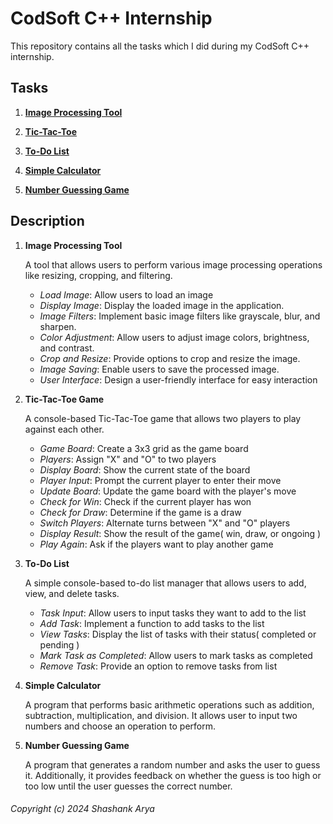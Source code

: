 # CodSoft C++ Internship

This repository contains all the tasks which I did during my CodSoft C++ internship.

## Tasks

1) [**Image Processing Tool**](https://github.com/shashankarya9999/CodSoft-Cpp-Internship/blob/main/01_image_processing_tool.cpp)

2) [**Tic-Tac-Toe**](https://github.com/shashankarya9999/CodSoft-Cpp-Internship/blob/main/02_tic_tac_toe.cpp)

3) [**To-Do List**](https://github.com/shashankarya9999/CodSoft-Cpp-Internship/blob/main/03_to_do_list.cpp)

4) [**Simple Calculator**](https://github.com/shashankarya9999/CodSoft-Cpp-Internship/blob/main/04_simple_calculator.cpp)

5) [**Number Guessing Game**](https://github.com/shashankarya9999/CodSoft-Cpp-Internship/blob/main/05_number_guessing_game.cpp)

## Description

1) **Image Processing Tool**

    A tool that allows users to perform various image processing operations like resizing, cropping, and filtering.
  
      - *Load Image*: Allow users to load an image
      - *Display Image*: Display the loaded image in the application.
      - *Image Filters*: Implement basic image filters like grayscale, blur, and sharpen.
      - *Color Adjustment*: Allow users to adjust image colors, brightness, and contrast.
      - *Crop and Resize*: Provide options to crop and resize the image.
      - *Image Saving*: Enable users to save the processed image.
      - *User Interface*: Design a user-friendly interface for easy interaction

2) **Tic-Tac-Toe Game**

    A console-based Tic-Tac-Toe game that allows two players to play against each other.

      - *Game Board*: Create a 3x3 grid as the game board
      - *Players*: Assign "X" and "O" to two players
      - *Display Board*: Show the current state of the board
      - *Player Input*: Prompt the current player to enter their move
      - *Update Board*: Update the game board with the player's move
      - *Check for Win*: Check if the current player has won
      - *Check for Draw*: Determine if the game is a draw
      - *Switch Players*: Alternate turns between "X" and "O" players
      - *Display Result*: Show the result of the game( win, draw, or ongoing )
      - *Play Again*: Ask if the players want to play another game

3) **To-Do List**

    A simple console-based to-do list manager that allows users to add, view, and delete tasks.
  
      - *Task Input*: Allow users to input tasks they want to add to the list
      - *Add Task*: Implement a function to add tasks to the list
      - *View Tasks*: Display the list of tasks with their status( completed or pending )
      - *Mark Task as Completed*: Allow users to mark tasks as completed
      - *Remove Task*: Provide an option to remove tasks from list
     
4) **Simple Calculator**

   A program that performs basic arithmetic operations such as addition, subtraction, multiplication, and division. It allows user to input two numbers and choose an operation to perform.

5) **Number Guessing Game**

    A program that generates a random number and asks the user to guess it. Additionally, it provides feedback on whether the guess is too high or too low until the user guesses the correct number.
  
###### Copyright (c) 2024 Shashank Arya
